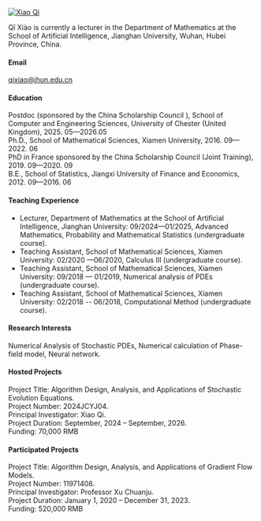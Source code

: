 
[![Xiao Qi](https://oathkeeper-qi.github.io/)](https://oathkeeper-qi.github.io/)

Qī Xiào is currently a lecturer in the Department of Mathematics at the School of Artificial Intelligence, Jianghan University, Wuhan, Hubei Province, China.

#### Email
qixiao@jhun.edu.cn

#### Education
Postdoc (sponsored by the China Scholarship Council ), School of Computer and Engineering Sciences, University of Chester (United Kingdom),  2025. 05—2026.05\
Ph.D., School of Mathematical Sciences, Xiamen University, 2016. 09—2022. 06\
PhD in France sponsored by the China Scholarship Council (Joint Training), 2019. 09—2020. 09\
B.E., School of Statistics, Jiangxi University of Finance and Economics, 2012. 09—2016. 06


#### Teaching Experience
- Lecturer, Department of Mathematics at the School of Artificial Intelligence, Jianghan University: 09/2024—01/2025, Advanced Mathematics, Probability and Mathematical Statistics (undergraduate course).
- Teaching Assistant, School of Mathematical Sciences, Xiamen University: 02/2020 —06/2020, Calculus III (undergraduate course).
- Teaching Assistant, School of Mathematical Sciences, Xiamen University: 09/2018 — 01/2019, Numerical analysis of PDEs  (undergraduate course).
- Teaching Assistant, School of Mathematical Sciences, Xiamen University: 02/2018 -- 06/2018, Computational Method (undergraduate course).


#### Research Interests
Numerical Analysis of Stochastic PDEs, Numerical calculation of Phase-field model, Neural network.

#### Hosted Projects
Project Title: Algorithm Design, Analysis, and Applications of Stochastic Evolution Equations.\
Project Number: 2024JCYJ04.\
Principal Investigator: Xiao Qi.\
Project Duration: September, 2024 – September, 2026.\
Funding: 70,000 RMB


#### Participated Projects
Project Title: Algorithm Design, Analysis, and Applications of Gradient Flow Models.\
Project Number: 11971408.\
Principal Investigator: Professor Xu Chuanju.\
Project Duration: January 1, 2020 – December 31, 2023.\
Funding: 520,000 RMB

